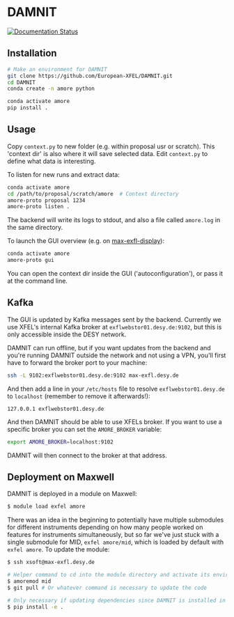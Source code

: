 # DAMNIT

[![Documentation Status](https://readthedocs.org/projects/damnit/badge/?version=latest)](https://damnit.readthedocs.io/en/latest/?badge=latest)

## Installation
```bash
# Make an environment for DAMNIT
git clone https://github.com/European-XFEL/DAMNIT.git
cd DAMNIT
conda create -n amore python

conda activate amore
pip install .
```

## Usage
Copy `context.py` to new folder (e.g. within proposal usr or scratch).
This 'context dir' is also where it will save selected data. Edit `context.py`
to define what data is interesting.

To listen for new runs and extract data:
```bash
conda activate amore
cd /path/to/proposal/scratch/amore  # Context directory
amore-proto proposal 1234
amore-proto listen .
```

The backend will write its logs to stdout, and also a file called `amore.log`
in the same directory.

To launch the GUI overview (e.g. on [max-exfl-display](https://max-exfl-display.desy.de:3389)):
```bash
conda activate amore
amore-proto gui
```

You can open the context dir inside the GUI ('autoconfiguration'), or pass it
at the command line.

## Kafka
The GUI is updated by Kafka messages sent by the backend. Currently we use
XFEL's internal Kafka broker at `exflwebstor01.desy.de:9102`, but this is only
accessible inside the DESY network.

DAMNIT can run offline, but if you want updates from the backend and you're
running DAMNIT outside the network and not using a VPN, you'll first have to
forward the broker port to your machine:
```bash
ssh -L 9102:exflwebstor01.desy.de:9102 max-exfl.desy.de
```

And then add a line in your `/etc/hosts` file to resolve `exflwebstor01.desy.de`
to `localhost` (remember to remove it afterwards!):
```
127.0.0.1 exflwebstor01.desy.de
```

And then DAMNIT should be able to use XFELs broker. If you want to use a specific
broker you can set the `AMORE_BROKER` variable:
```bash
export AMORE_BROKER=localhost:9102
```

DAMNIT will then connect to the broker at that address.

## Deployment on Maxwell
DAMNIT is deployed in a module on Maxwell:
```bash
$ module load exfel amore
```

There was an idea in the beginning to potentially have multiple submodules for
different instruments depending on how many people worked on features for
instruments simultaneously, but so far we've just stuck with a single submodule
for MID, `exfel amore/mid`, which is loaded by default with `exfel
amore`. To update the module:
```bash
$ ssh xsoft@max-exfl.desy.de

# Helper command to cd into the module directory and activate its environment
$ amoremod mid
$ git pull # Or whatever command is necessary to update the code

# Only necessary if updating dependencies since DAMNIT is installed in editable mode
$ pip install -e .
```
